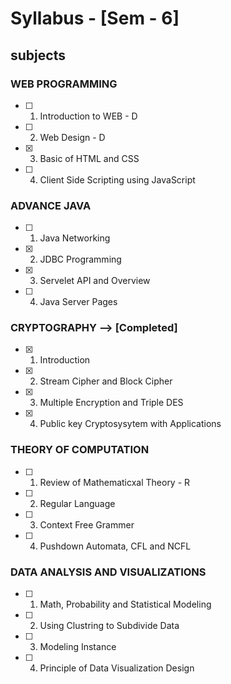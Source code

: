 # Syllabus - [Sem - 6]

## subjects                                    

### WEB PROGRAMMING
- [ ] 1. Introduction to WEB                         - D
- [ ] 2. Web Design                                  - D
- [x] 3. Basic of HTML and CSS
- [ ] 4. Client Side Scripting using JavaScript

### ADVANCE JAVA
- [ ] 1. Java Networking
- [x] 2. JDBC Programming
- [x] 3. Servelet API and Overview
- [ ] 4. Java Server Pages

### CRYPTOGRAPHY --> [Completed]
- [x] 1. Introduction
- [x] 2. Stream Cipher and Block Cipher
- [x] 3. Multiple Encryption and Triple DES
- [x] 4. Public key Cryptosysytem with Applications

### THEORY OF COMPUTATION
- [ ] 1. Review of Mathematicxal Theory              - R
- [ ] 2. Regular Language
- [ ] 3. Context Free Grammer
- [ ] 4. Pushdown Automata, CFL and NCFL

### DATA ANALYSIS AND VISUALIZATIONS
- [ ] 1. Math, Probability and Statistical Modeling
- [ ] 2. Using Clustring to Subdivide Data
- [ ] 3. Modeling Instance
- [ ] 4. Principle of  Data Visualization Design

